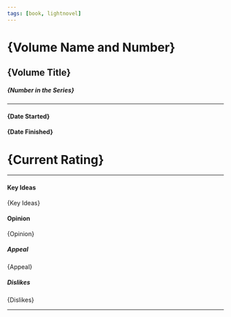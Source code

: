 ```yaml
---
tags: [book, lightnovel]
---
```

# {Volume Name and Number}
## {Volume Title}
##### {Number in the Series}
---
#### {Date Started}
#### {Date Finished}
# {Current Rating}
---
#### Key Ideas
{Key Ideas}

#### Opinion
{Opinion}

##### Appeal
{Appeal}

##### Dislikes
{Dislikes}

---
